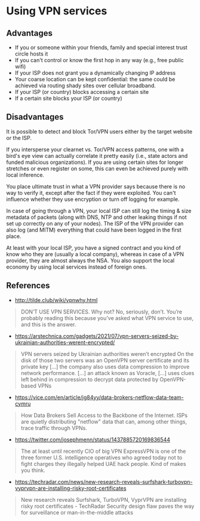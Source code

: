 # Using VPN services

## Advantages

* If you or someone within your friends, family and special interest trust circle hosts it
* If you can't control or know the first hop in any way (e.g., free public wifi)
* If your ISP does not grant you a dynamically changing IP address
* Your coarse location can be kept confidential: the same could be achieved via routing shady sites over cellular broadband.
* If your ISP (or country) blocks accessing a certain site
* If a certain site blocks your ISP (or country)

## Disadvantages

It is possible to detect and block Tor/VPN users either by the target website or the ISP.

If you intersperse your clearnet vs. Tor/VPN access patterns, one with a bird's eye view can actually correlate it pretty easily (i.e., state actors and funded malicious organizations). If you are using certain sites for longer stretches or even register on some, this can even be achieved purely with local inference.

You place ultimate trust in what a VPN provider says because there is no way to verify it, except after the fact if they were exploited. You can't influence whether they use encryption or turn off logging for example.

In case of going through a VPN, your local ISP can still log the timing & size metadata of packets (along with DNS, NTP and other leaking things if not set up correctly on any of your nodes). The ISP of the VPN provider can also log (and MITM) everything that could have been logged in the first place.

At least with your local ISP, you have a signed contract and you kind of know who they are (usually a local company), whereas in case of a VPN provider, they are almost always the NSA. You also support the local economy by using local services instead of foreign ones.

## References

- http://tilde.club/wiki/vpnwhy.html

> DON’T USE VPN SERVICES. Why not?
> No, seriously, don’t. You’re probably reading this because you’ve asked what VPN service to use, and this is the answer.

- https://arstechnica.com/gadgets/2021/07/vpn-servers-seized-by-ukrainian-authorities-werent-encrypted/

> VPN servers seized by Ukrainian authorities weren’t encrypted
> On the disk of those two servers was an OpenVPN server certificate and its private key [...] the company also uses data compression to improve network performance. [...] an attack known as Voracle, [...] uses clues left behind in compression to decrypt data protected by OpenVPN-based VPNs

- https://vice.com/en/article/jg84yy/data-brokers-netflow-data-team-cymru

> How Data Brokers Sell Access to the Backbone of the Internet.
> ISPs are quietly distributing "netflow" data that can, among other things, trace traffic through VPNs.

- https://twitter.com/josephmenn/status/1437885720169836544

> The at least until recently CIO of big VPN ExpressVPN is one of the three former U.S. intelligence operatives who agreed today not to fight charges they illegally helped UAE hack people. Kind of makes you think.

- https://techradar.com/news/new-research-reveals-surfshark-turbovpn-vyprvpn-are-installing-risky-root-certificates

> New research reveals Surfshark, TurboVPN, VyprVPN are installing risky root certificates - TechRadar
> Security design flaw paves the way for surveillance or man-in-the-middle attacks
